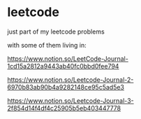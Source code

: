 # leetcode
just part of my leetcode problems

with some of them living in:

https://www.notion.so/LeetCode-Journal-1cd15a2812a9443ab40fc0bbd0fee794

https://www.notion.so/Leetcode-Journal-2-6970b83ab90b4a9282148ce95c5ad5e3

https://www.notion.so/Leetcode-Journal-3-2f854d14f4df4c25905b5eb403447778
